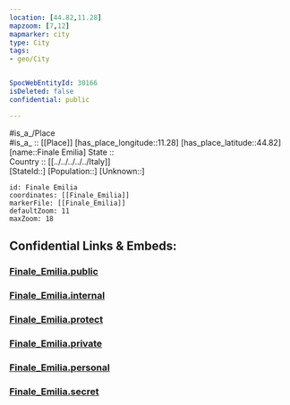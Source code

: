 ```yaml
---
location: [44.82,11.28] 
mapzoom: [7,12] 
mapmarker: city 
type: City
tags:
- geo/City


SpocWebEntityId: 30166
isDeleted: false
confidential: public

---
```

#is_a_/Place  
#is_a_ :: [[Place]] 
[has_place_longitude::11.28] 
[has_place_latitude::44.82] 
[name::Finale Emilia] 
State ::  
Country :: [[../../../../../Italy]]  
[StateId::] 
[Population::] 
[Unknown::] 


```leaflet
id: Finale Emilia
coordinates: [[Finale_Emilia]] 
markerFile: [[Finale_Emilia]] 
defaultZoom: 11 
maxZoom: 18
```


## Confidential Links & Embeds: 

### [Finale_Emilia.public](/_public/\Earth\Continent\Europe\Europe~South\Italy\regions~Italy\Emilia-Romagna\Modena.Province\CityFinale_Emilia.public.md) 

### [Finale_Emilia.internal](/_internal/\Earth\Continent\Europe\Europe~South\Italy\regions~Italy\Emilia-Romagna\Modena.Province\CityFinale_Emilia.internal.md) 

### [Finale_Emilia.protect](/_protect/\Earth\Continent\Europe\Europe~South\Italy\regions~Italy\Emilia-Romagna\Modena.Province\CityFinale_Emilia.protect.md) 

### [Finale_Emilia.private](/_private/\Earth\Continent\Europe\Europe~South\Italy\regions~Italy\Emilia-Romagna\Modena.Province\CityFinale_Emilia.private.md) 

### [Finale_Emilia.personal](/_personal/\Earth\Continent\Europe\Europe~South\Italy\regions~Italy\Emilia-Romagna\Modena.Province\CityFinale_Emilia.personal.md) 

### [Finale_Emilia.secret](/_secret/\Earth\Continent\Europe\Europe~South\Italy\regions~Italy\Emilia-Romagna\Modena.Province\CityFinale_Emilia.secret.md)

